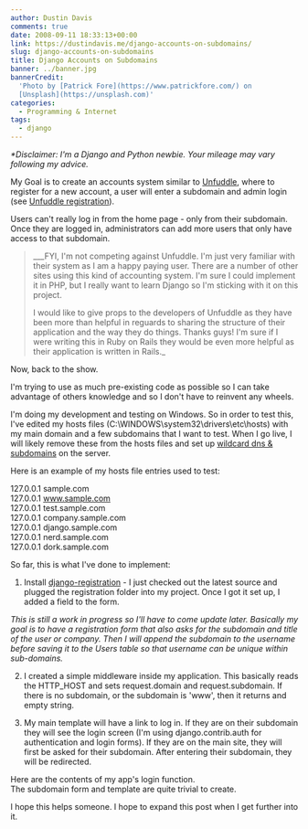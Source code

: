 ```yaml
---
author: Dustin Davis
comments: true
date: 2008-09-11 18:33:13+00:00
link: https://dustindavis.me/django-accounts-on-subdomains/
slug: django-accounts-on-subdomains
title: Django Accounts on Subdomains
banner: ../banner.jpg
bannerCredit:
  'Photo by [Patrick Fore](https://www.patrickfore.com/) on
  [Unsplash](https://unsplash.com)'
categories:
  - Programming & Internet
tags:
  - django
---
```


_\*Disclaimer: I'm a Django and Python newbie. Your mileage may vary following
my advice._

My Goal is to create an accounts system similar to
[Unfuddle](http://unfuddle.com/), where to register for a new account, a user
will enter a subdomain and admin login (see
[Unfuddle registration](https://secure.unfuddle.com/accounts/new?plan=private)).

Users can't really log in from the home page - only from their subdomain. Once
they are logged in, administrators can add more users that only have access to
that subdomain.

<blockquote>___FYI, I'm not competing against Unfuddle. I'm just very familiar with their system as I am a happy paying user. There are a number of other sites using this kind of accounting system. I'm sure I could implement it in PHP, but I really want to learn Django so I'm sticking with it on this project.  
  
I would like to give props to the developers of Unfuddle as they have been more than helpful in reguards to sharing the structure of their application and the way they do things. Thanks guys! I'm sure if I were writing this in Ruby on Rails they would be even more helpful as their application is written in Rails._  
</blockquote>

Now, back to the show.

I'm trying to use as much pre-existing code as possible so I can take advantage
of others knowledge and so I don't have to reinvent any wheels.

I'm doing my development and testing on Windows. So in order to test this, I've
edited my hosts files (C:\WINDOWS\system32\drivers\etc\hosts) with my main
domain and a few subdomains that I want to test. When I go live, I will likely
remove these from the hosts files and set up
[wildcard dns & subdomains](https://dustindavis.me/setting-up-wildcard-dns-subdomains-on-cpanel.html)
on the server.

Here is an example of my hosts file entries used to test:

127.0.0.1 sample.com  
127.0.0.1 www.sample.com  
127.0.0.1 test.sample.com  
127.0.0.1 company.sample.com  
127.0.0.1 django.sample.com  
127.0.0.1 nerd.sample.com  
127.0.0.1 dork.sample.com

So far, this is what I've done to implement:

1. Install
   [django-registration](http://code.google.com/p/django-registration/) - I just
   checked out the latest source and plugged the registration folder into my
   project. Once I got it set up, I added a field to the form.

_This is still a work in progress so I'll have to come update later. Basically
my goal is to have a registration form that also asks for the subdomain and
title of the user or company. Then I will append the subdomain to the username
before saving it to the Users table so that username can be unique within
sub-domains._

2. I created a simple middleware inside my application. This basically reads the
   HTTP_HOST and sets request.domain and request.subdomain. If there is no
   subdomain, or the subdomain is 'www', then it returns and empty string.

3. My main template will have a link to log in. If they are on their subdomain
   they will see the login screen (I'm using django.contrib.auth for
   authentication and login forms). If they are on the main site, they will
   first be asked for their subdomain. After entering their subdomain, they will
   be redirected.

Here are the contents of my app's login function.  
The subdomain form and template are quite trivial to create.

I hope this helps someone. I hope to expand this post when I get further into
it.
